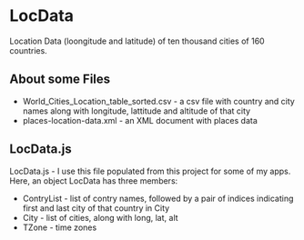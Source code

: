 LocData
=======

Location Data (loongitude and latitude) of ten thousand cities of 160 countries.

About some Files
----------------
* World_Cities_Location_table_sorted.csv - a csv file with country and city names
along with longitude, lattitude and altitude of that city 
* places-location-data.xml - an XML document with places data

LocData.js
----------
LocData.js - I use this file populated from this project for some of my apps. 
Here, an object LocData has three members:
* ContryList - list of contry names, followed by a pair of indices indicating 
first and last city of that country in City
* City - list of cities, along with long, lat, alt
* TZone - time zones
